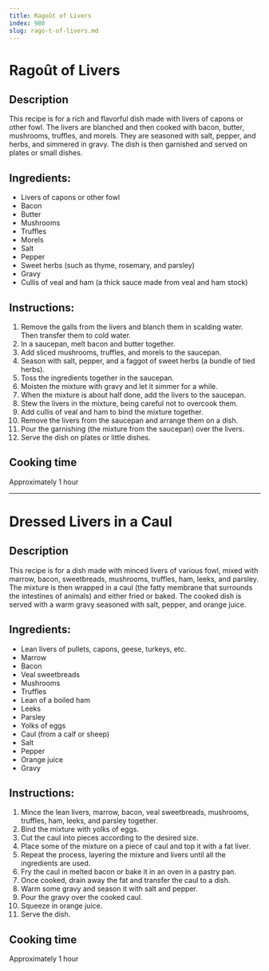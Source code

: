 ```yaml
---
title: Ragoût of Livers
index: 980
slug: rago-t-of-livers.md
---
```


# Ragoût of Livers

## Description
This recipe is for a rich and flavorful dish made with livers of capons or other fowl. The livers are blanched and then cooked with bacon, butter, mushrooms, truffles, and morels. They are seasoned with salt, pepper, and herbs, and simmered in gravy. The dish is then garnished and served on plates or small dishes.

## Ingredients:
- Livers of capons or other fowl
- Bacon
- Butter
- Mushrooms
- Truffles
- Morels
- Salt
- Pepper
- Sweet herbs (such as thyme, rosemary, and parsley)
- Gravy
- Cullis of veal and ham (a thick sauce made from veal and ham stock)

## Instructions:
1. Remove the galls from the livers and blanch them in scalding water. Then transfer them to cold water.
2. In a saucepan, melt bacon and butter together.
3. Add sliced mushrooms, truffles, and morels to the saucepan.
4. Season with salt, pepper, and a faggot of sweet herbs (a bundle of tied herbs).
5. Toss the ingredients together in the saucepan.
6. Moisten the mixture with gravy and let it simmer for a while.
7. When the mixture is about half done, add the livers to the saucepan.
8. Stew the livers in the mixture, being careful not to overcook them.
9. Add cullis of veal and ham to bind the mixture together.
10. Remove the livers from the saucepan and arrange them on a dish.
11. Pour the garnishing (the mixture from the saucepan) over the livers.
12. Serve the dish on plates or little dishes.

## Cooking time
Approximately 1 hour

---

# Dressed Livers in a Caul

## Description
This recipe is for a dish made with minced livers of various fowl, mixed with marrow, bacon, sweetbreads, mushrooms, truffles, ham, leeks, and parsley. The mixture is then wrapped in a caul (the fatty membrane that surrounds the intestines of animals) and either fried or baked. The cooked dish is served with a warm gravy seasoned with salt, pepper, and orange juice.

## Ingredients:
- Lean livers of pullets, capons, geese, turkeys, etc.
- Marrow
- Bacon
- Veal sweetbreads
- Mushrooms
- Truffles
- Lean of a boiled ham
- Leeks
- Parsley
- Yolks of eggs
- Caul (from a calf or sheep)
- Salt
- Pepper
- Orange juice
- Gravy

## Instructions:
1. Mince the lean livers, marrow, bacon, veal sweetbreads, mushrooms, truffles, ham, leeks, and parsley together.
2. Bind the mixture with yolks of eggs.
3. Cut the caul into pieces according to the desired size.
4. Place some of the mixture on a piece of caul and top it with a fat liver.
5. Repeat the process, layering the mixture and livers until all the ingredients are used.
6. Fry the caul in melted bacon or bake it in an oven in a pastry pan.
7. Once cooked, drain away the fat and transfer the caul to a dish.
8. Warm some gravy and season it with salt and pepper.
9. Pour the gravy over the cooked caul.
10. Squeeze in orange juice.
11. Serve the dish.

## Cooking time
Approximately 1 hour